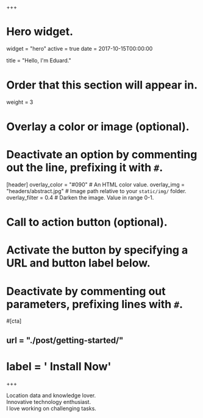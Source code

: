 +++
# Hero widget.
widget = "hero"
active = true
date = 2017-10-15T00:00:00

title = "Hello, I'm Eduard."

# Order that this section will appear in.
weight = 3

# Overlay a color or image (optional).
#   Deactivate an option by commenting out the line, prefixing it with `#`.
[header]
  overlay_color = "#090"  # An HTML color value.
  overlay_img = "headers/abstract.jpg"  # Image path relative to your `static/img/` folder.
  overlay_filter = 0.4  # Darken the image. Value in range 0-1.

# Call to action button (optional).
#   Activate the button by specifying a URL and button label below.
#   Deactivate by commenting out parameters, prefixing lines with `#`.
#[cta]
##  url = "./post/getting-started/"
#  label = '<i class="fas fa-download"></i> Install Now'
+++

Location data and knowledge lover.<br/>
Innovative technology enthusiast.<br/>
I love working on challenging tasks.
